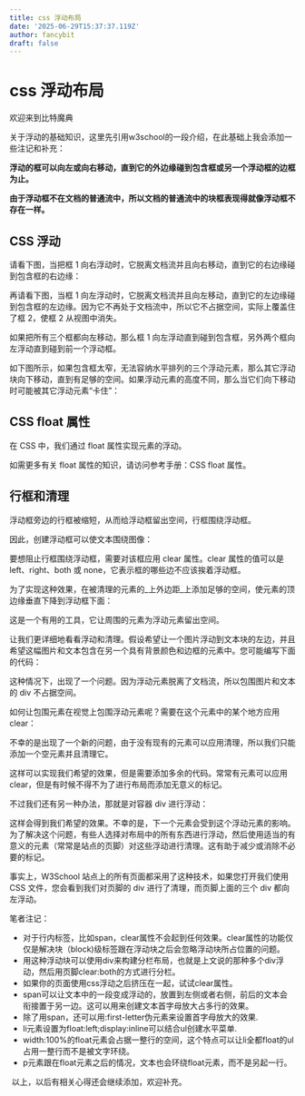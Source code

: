 ```yaml
---
title: css 浮动布局
date: '2025-06-29T15:37:37.119Z'
author: fancybit
draft: false
---
```

<div class="header"><h1 class="single-title animate__animated animate__pulse animate__faster">css 浮动布局</h1></div>

<div class="content" id="content"><p><!-- raw HTML omitted -->欢迎来到比特魔典</p><p>关于浮动的基础知识，这里先引用w3school的一段介绍，在此基础上我会添加一些注记和补充：</p><p><strong>浮动的框可以向左或向右移动，直到它的外边缘碰到包含框或另一个浮动框的边框为止。</strong></p><p><strong>由于浮动框不在文档的普通流中，所以文档的普通流中的块框表现得就像浮动框不存在一样。</strong></p><h2 id="css-浮动">CSS 浮动</h2><p>请看下图，当把框 1 向右浮动时，它脱离文档流并且向右移动，直到它的右边缘碰到包含框的右边缘：</p><!-- raw HTML omitted --><p>再请看下图，当框 1 向左浮动时，它脱离文档流并且向左移动，直到它的左边缘碰到包含框的左边缘。因为它不再处于文档流中，所以它不占据空间，实际上覆盖住了框 2，使框 2 从视图中消失。</p><p>如果把所有三个框都向左移动，那么框 1 向左浮动直到碰到包含框，另外两个框向左浮动直到碰到前一个浮动框。</p><!-- raw HTML omitted --><p>如下图所示，如果包含框太窄，无法容纳水平排列的三个浮动元素，那么其它浮动块向下移动，直到有足够的空间。如果浮动元素的高度不同，那么当它们向下移动时可能被其它浮动元素“卡住”：</p><!-- raw HTML omitted --><h2 id="css-float-属性">CSS float 属性</h2><p>在 CSS 中，我们通过 float 属性实现元素的浮动。</p><p>如需更多有关 float 属性的知识，请访问参考手册：<!-- raw HTML omitted -->CSS float 属性<!-- raw HTML omitted -->。</p><h2 id="行框和清理">行框和清理</h2><p>浮动框旁边的行框被缩短，从而给浮动框留出空间，行框围绕浮动框。</p><p>因此，创建浮动框可以使文本围绕图像：</p><!-- raw HTML omitted --><p>要想阻止行框围绕浮动框，需要对该框应用&nbsp;<!-- raw HTML omitted -->clear 属性<!-- raw HTML omitted -->。clear 属性的值可以是 left、right、both 或 none，它表示框的哪些边不应该挨着浮动框。</p><p>为了实现这种效果，在被清理的元素的_上外边距_上添加足够的空间，使元素的顶边缘垂直下降到浮动框下面：</p><!-- raw HTML omitted --><p>这是一个有用的工具，它让周围的元素为浮动元素留出空间。</p><p>让我们更详细地看看浮动和清理。假设希望让一个图片浮动到文本块的左边，并且希望这幅图片和文本包含在另一个具有背景颜色和边框的元素中。您可能编写下面的代码：</p><!-- raw HTML omitted --><p>这种情况下，出现了一个问题。因为浮动元素脱离了文档流，所以包围图片和文本的 div 不占据空间。</p><p>如何让包围元素在视觉上包围浮动元素呢？需要在这个元素中的某个地方应用 clear：</p><!-- raw HTML omitted --><p>不幸的是出现了一个新的问题，由于没有现有的元素可以应用清理，所以我们只能添加一个空元素并且清理它。</p><!-- raw HTML omitted --><p>这样可以实现我们希望的效果，但是需要添加多余的代码。常常有元素可以应用 clear，但是有时候不得不为了进行布局而添加无意义的标记。</p><p>不过我们还有另一种办法，那就是对容器 div 进行浮动：</p><!-- raw HTML omitted --><p>这样会得到我们希望的效果。不幸的是，下一个元素会受到这个浮动元素的影响。为了解决这个问题，有些人选择对布局中的所有东西进行浮动，然后使用适当的有意义的元素（常常是站点的页脚）对这些浮动进行清理。这有助于减少或消除不必要的标记。</p><p><!-- raw HTML omitted -->事实上，W3School 站点上的所有页面都采用了这种技术，如果您打开我们使用 CSS 文件，您会看到我们对页脚的 div 进行了清理，而页脚上面的三个 div 都向左浮动。<!-- raw HTML omitted --></p><p></p><p>笔者注记：</p><p></p><ul><li>对于行内标签，比如span，clear属性不会起到任何效果。clear属性的功能仅仅是解决块（block)级标签跟在浮动块之后会忽略浮动块所占位置的问题。</li><li>用这种浮动块可以使用div来构建分栏布局，也就是上文说的那种多个div浮动，然后用页脚clear:both的方式进行分栏。</li><li>如果你的页面使用css浮动之后挤压在一起，试试clear属性。</li><li>span可以让文本中的一段变成浮动的，放置到左侧或者右侧，前后的文本会衔接置于另一边。这可以用来创建文本首字母放大占多行的效果。</li><li>除了用span，还可以用:first-letter伪元素来设置首字母放大的效果.</li><li>li元素设置为float:left;display:inline可以结合ul创建水平菜单.</li><li>width:100%的float元素会占据一整行的空间，这个特点可以让li全都float的ul占用一整行而不是被文字环绕。</li><li>p元素跟在float元素之后的情况，文本也会环绕float元素，而不是另起一行。</li></ul><p>&nbsp;以上，以后有相关心得还会继续添加，欢迎补充。&nbsp;</p><!-- raw HTML omitted --></div>

